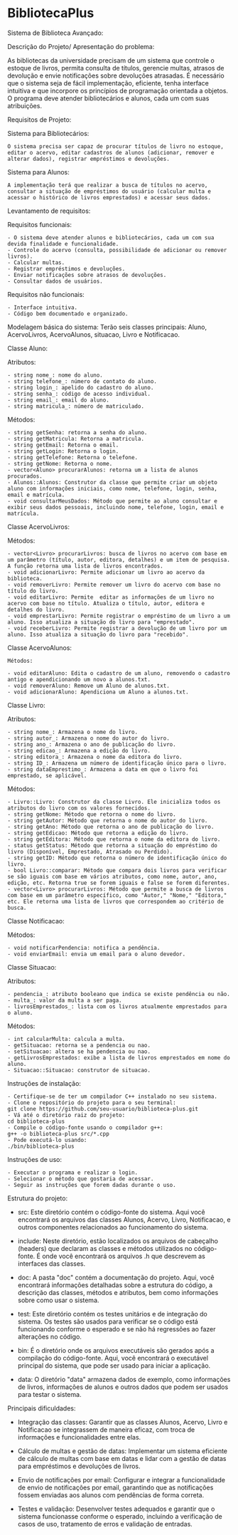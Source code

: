 # BibliotecaPlus
Sistema de Biblioteca Avançado: 

Descrição do Projeto/ Apresentação do problema:  

As bibliotecas da universidade precisam de um sistema que controle o estoque de livros, permita consulta de títulos, gerencie multas, atrasos de devolução e envie notificações sobre devoluções atrasadas. É necessário que o sistema seja de fácil implementação, eficiente, tenha interface intuitiva e que incorpore os princípios de programação orientada a objetos. O programa deve atender bibliotecários e alunos, cada um com suas atribuições.

Requisitos de Projeto: 

Sistema para Bibliotecários: 

    O sistema precisa ser capaz de procurar títulos de livro no estoque, editar o acervo, editar cadastros de alunos (adicionar, remover e alterar dados), registrar empréstimos e devoluções. 

Sistema para Alunos: 

    A implementação terá que realizar a busca de títulos no acervo, consultar a situação de empréstimos do usuário (calcular multa e acessar o histórico de livros emprestados) e acessar seus dados. 

Levantamento de requisitos: 

Requisitos funcionais: 

    - O sistema deve atender alunos e bibliotecários, cada um com sua devida finalidade e funcionalidade. 
    - Controle do acervo (consulta, possibilidade de adicionar ou remover livros). 
    - Calcular multas. 
    - Registrar empréstimos e devoluções. 
    - Enviar notificações sobre atrasos de devoluções. 
    - Consultar dados de usuários. 

Requisitos não funcionais: 

    - Interface intuitiva. 
    - Código bem documentado e organizado. 

Modelagem básica do sistema: 
    Terão seis classes principais: Aluno, AcervoLivros, AcervoAlunos, situacao, Livro e Notificacao. 

Classe Aluno: 

Atributos: 

    - string nome_: nome do aluno.
    - string telefone_: número de contato do aluno.
    - string login_: apelido do cadastro do aluno.
    - string senha_: código de acesso individual.
    - string email_: email do aluno. 
    - string matricula_: número de matriculado.

Métodos:

    - string getSenha: retorna a senha do aluno.
    - string getMatricula: Retorna a matricula.
    - string getEmail: Retorna o email.
    - string getLogin: Retorna o login.
    - string getTelefone: Retorna o telefone.
    - string getNome: Retorna o nome.
    - vector<Aluno> procurarAlunos: retorna um a lista de alunos procurados.
    - Alunos::Alunos: Construtor da classe que permite criar um objeto aluno com informações iniciais, como nome, telefone, login, senha, email e matrícula.
    - void consultarMeusDados: Método que permite ao aluno consultar e exibir seus dados pessoais, incluindo nome, telefone, login, email e matrícula.

Classe AcervoLivros: 

Métodos: 

    - vector<Livro> procurarLivros: busca de livros no acervo com base em um parâmetro (título, autor, editora, detalhes) e um item de pesquisa. A função retorna uma lista de livros encontrados.
    - void adicionarLivro: Permite adicionar um livro ao acervo da biblioteca.
    - void removerLivro: Permite remover um livro do acervo com base no título do livro.
    - void editarLivro: Permite  editar as informações de um livro no acervo com base no título. Atualiza o título, autor, editora e detalhes do livro.
    - void emprestarLivro: Permite registrar o empréstimo de um livro a um aluno. Isso atualiza a situação do livro para "emprestado".
    - void receberLivro: Permite registrar a devolução de um livro por um aluno. Isso atualiza a situação do livro para "recebido".

Classe AcervoAlunos:

    Métodos:

    - void editarAluno: Edita o cadastro de um aluno, removendo o cadastro antigo e apendicionando um novo a alunos.txt.
    - void removerAluno: Remove um Aluno de alunos.txt.
    - void adicionarAluno: Apendiciona um Aluno a alunos.txt.
    
Classe Livro:

Atributos:

    - string nome_: Armazena o nome do livro.
    - string autor_: Armazena o nome do autor do livro.
    - string ano_: Armazena o ano de publicação do livro.
    - string edicao_: Armazena a edição do livro.
    - string editora_: Armazena o nome da editora do livro.
    - string ID_: Armazena um número de identificação único para o livro.
    - string dataEmprestimo_: Armazena a data em que o livro foi emprestado, se aplicável.

Métodos:

    - Livro::Livro: Construtor da classe Livro. Ele inicializa todos os atributos do livro com os valores fornecidos.
    - string getNome: Método que retorna o nome do livro.
    - string getAutor: Método que retorna o nome do autor do livro.
    - string getAno: Método que retorna o ano de publicação do livro.
    - string getEdicao: Método que retorna a edição do livro.
    - string getEditora: Método que retorna o nome da editora do livro.
    - status getStatus: Método que retorna a situação do empréstimo do livro (Disponível, Emprestado, Atrasado ou Perdido).
    - string getID: Método que retorna o número de identificação único do livro. 
    - bool Livro::comparar: Método que compara dois livros para verificar se são iguais com base em vários atributos, como nome, autor, ano, edição, etc. Retorna true se forem iguais e false se forem diferentes.
    - vector<Livro> procurarLivros: Método que permite a busca de livros com base em um parâmetro específico, como "Autor," "Nome," "Editora," etc. Ele retorna uma lista de livros que correspondem ao critério de busca.

Classe Notificacao:

Métodos:

    - void notificarPendencia: notifica a pendência.
    - void enviarEmail: envia um email para o aluno devedor.

Classe Situacao:

Atributos:

    - pendencia_: atributo booleano que indica se existe pendência ou não.
    - multa_: valor da multa a ser paga.
    - livrosEmprestados_: lista com os livros atualmente emprestados para o aluno.

Métodos:

    - int calcularMulta: calcula a multa.
    - getSituacao: retorna se a pendencia ou nao.
    - setSituacao: altera se ha pendencia ou nao.
    - getLivrosEmprestados: exibe a lista de livros emprestados em nome do aluno.
    - Situacao::Situacao: construtor de situacao.

Instruções de instalação:

    - Certifique-se de ter um compilador C++ instalado no seu sistema. 
    - Clone o repositório do projeto para o seu terminal:
    git clone https://github.com/seu-usuario/biblioteca-plus.git
    - Vá até o diretório raiz do projeto:
    cd biblioteca-plus
    - Compile o código-fonte usando o compilador g++:
    g++ -o biblioteca-plus src/*.cpp
    - Pode executá-lo usando:
    ./bin/biblioteca-plus

Instruções de uso:

    - Executar o programa e realizar o login.
    - Selecionar o método que gostaria de acessar.
    - Seguir as instruções que forem dadas durante o uso.

Estrutura do projeto:
- src: Este diretório contém o código-fonte do sistema. Aqui você encontrará os arquivos das classes Alunos, Acervo, Livro, Notificacao, e outros componentes relacionados ao funcionamento do sistema.

- include: Neste diretório, estão localizados os arquivos de cabeçalho (headers) que declaram as classes e métodos utilizados no código-fonte. É onde você encontrará os arquivos .h que descrevem as interfaces das classes.

- doc: A pasta "doc" contém a documentação do projeto. Aqui, você encontrará informações detalhadas sobre a estrutura do código, a descrição das classes, métodos e atributos, bem como informações sobre como usar o sistema.

- test: Este diretório contém os testes unitários e de integração do sistema. Os testes são usados para verificar se o código está funcionando conforme o esperado e se não há regressões ao fazer alterações no código.

- bin: É o diretório onde os arquivos executáveis são gerados após a compilação do código-fonte. Aqui, você encontrará o executável principal do sistema, que pode ser usado para iniciar a aplicação.

- data: O diretório "data" armazena dados de exemplo, como informações de livros, informações de alunos e outros dados que podem ser usados para testar o sistema.

Principais dificuldades:
- Integração das classes: Garantir que as classes Alunos, Acervo, Livro e Notificacao se integrassem de maneira eficaz, com troca de informações e funcionalidades entre elas.

- Cálculo de multas e gestão de datas: Implementar um sistema eficiente de cálculo de multas com base em datas e lidar com a gestão de datas para empréstimos e devoluções de livros.

- Envio de notificações por email: Configurar e integrar a funcionalidade de envio de notificações por email, garantindo que as notificações fossem enviadas aos alunos com pendências de forma correta.

- Testes e validação: Desenvolver testes adequados e garantir que o sistema funcionasse conforme o esperado, incluindo a verificação de casos de uso, tratamento de erros e validação de entradas.